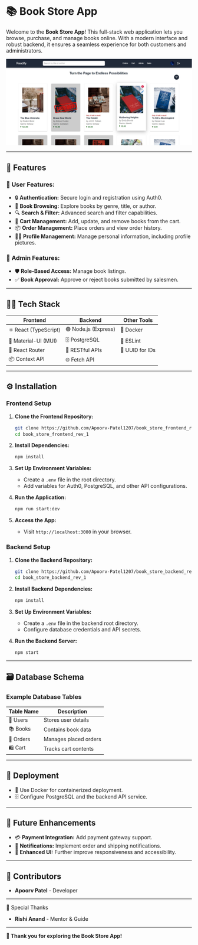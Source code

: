 # 📚 Book Store App

Welcome to the **Book Store App**! This full-stack web application lets you
browse, purchase, and manage books online. With a modern interface and robust
backend, it ensures a seamless experience for both customers and administrators.

![Book Store Banner](public/images/bookstore_banner.jpg)

---

## 🚀 Features

### 👤 **User Features:**

- 🔒 **Authentication:** Secure login and registration using Auth0.
- 📖 **Book Browsing:** Explore books by genre, title, or author.
- 🔍 **Search & Filter:** Advanced search and filter capabilities.
- 🛒 **Cart Management:** Add, update, and remove books from the cart.
- 📦 **Order Management:** Place orders and view order history.
- 🧑‍💼 **Profile Management:** Manage personal information, including profile
  pictures.

### 🔧 **Admin Features:**

- 🛡️ **Role-Based Access:** Manage book listings.
- ✅ **Book Approval:** Approve or reject books submitted by salesmen.

---

## 🧑‍💻 Tech Stack

| **Frontend**          | **Backend**          | **Other Tools**    |
| --------------------- | -------------------- | ------------------ |
| ⚛️ React (TypeScript) | 🟢 Node.js (Express) | 🐳 Docker          |
| 💅 Material-UI (MUI)  | 🗄️ PostgreSQL        | 🧹 ESLint |
| 🚦 React Router       | 🔗 RESTful APIs      | 🔑 UUID for IDs    |
| 📦 Context API        | 🌐 Fetch API         |                    |

---

## ⚙️ Installation

### Frontend Setup

1. **Clone the Frontend Repository:**

   ```bash
   git clone https://github.com/Apoorv-Patel1207/book_store_frontend_rev_1.git
   cd book_store_frontend_rev_1
   ```

2. **Install Dependencies:**

   ```bash
   npm install
   ```

3. **Set Up Environment Variables:**

   - Create a `.env` file in the root directory.
   - Add variables for Auth0, PostgreSQL, and other API configurations.

4. **Run the Application:**

   ```bash
   npm run start:dev
   ```

5. **Access the App:**

   - Visit `http://localhost:3000` in your browser.

### Backend Setup

1. **Clone the Backend Repository:**

   ```bash
   git clone https://github.com/Apoorv-Patel1207/book_store_backend_rev_1.git
   cd book_store_backend_rev_1
   ```

2. **Install Backend Dependencies:**

   ```bash
   npm install
   ```

3. **Set Up Environment Variables:**

   - Create a `.env` file in the backend root directory.
   - Configure database credentials and API secrets.

4. **Run the Backend Server:**

   ```bash
   npm start
   ```

---

## 🗃️ Database Schema

### Example Database Tables

| **Table Name** | **Description**       |
| -------------- | --------------------- |
| 👥 Users       | Stores user details   |
| 📚 Books       | Contains book data    |
| 🛒 Orders      | Manages placed orders |
| 🛍️ Cart        | Tracks cart contents  |

---

## 🚢 Deployment

- 🐳 Use Docker for containerized deployment.
- 🗄️ Configure PostgreSQL and the backend API service.

---

## 🌟 Future Enhancements

- 💳 **Payment Integration:** Add payment gateway support.
- 🔔 **Notifications:** Implement order and shipping notifications.
- 🎨 **Enhanced UI:** Further improve responsiveness and accessibility.

---

## 👥 Contributors

- **Apoorv Patel** - Developer

---

💫 Special Thanks

- **Rishi Anand** - Mentor & Guide

---

**🎉 Thank you for exploring the Book Store App!**
